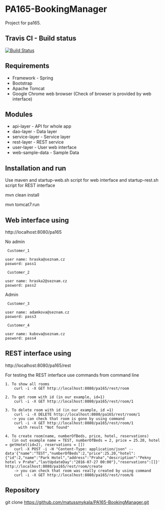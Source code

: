 # PA165-BookingManager

Project for pa165.

## Travis CI - Build status 

[![Build Status](https://travis-ci.org/matussmykala/PA165-BookingManager.svg?branch=master)](https://travis-ci.org/matussmykala/PA165-BookingManager)

## Requirements

- Framework - Spring
- Bootstrap
- Apache Tomcat
- Google Chrome web browser (Check of browser is provided by web interface)

## Modules

- api-layer	- API for whole app
- dao-layer	- Data layer
- service-layer - Service layer
- rest-layer - REST service
- user-layer - User web interface
- web-sample-data - Sample Data 

## Installation and run

Use maven and startup-web.sh script for web interface and startup-rest.sh script for REST interface

mvn clean install

mvn tomcat7:run

## Web interface using

 http://localhost:8080/pa165

 No admin

     Customer_1

 	user name: hraska@seznam.cz
 	pasword: pass1

     Customer_2

	user name: hraska2@seznam.cz
	pasword: pass2
 
 Admin

     Customer_3

	user name: adamkova@seznam.cz
	pasword: pass3

     Customer_4

	user name: kubova@seznam.cz
	pasword: pass4 
 
## REST interface using

 http://localhost:8080/pa165/rest

For testing the REST interface use commands from command line

	1. To show all rooms
		curl -i -X GET http://localhost:8080/pa165/rest/room

	2. To get room with id (in our example, id=1)
		curl -i -X GET http://localhost:8080/pa165/rest/room/1

	3. To delete room with id (in our example, id =1)
		curl -i -X DELETE http://localhost:8080/pa165/rest/room/1
	   -> you can check that room is gone by using command
		curl -i -X GET http://localhost:8080/pa165/rest/room/1
	      with result "Not found"

	4. To create room(name, numberOfBeds, price, hotel, reservations)
	   (in out example name = TEST, numberOfBeds = 2, price = 25.20, hotel = getHotel(id=2), reservations = [])
		curl -X POST -i -H "Content-Type: application/json" --data'{"name":"TEST","numberOfBeds":2,"price":25.20,"hotel":{"id":2,"name":"Park Hotel","address":"Praha","description":"Pekny hotel v Prahe","lastUpdateDay":"2016-07-27 00:00"},"reservations":[]}' http://localhost:8080/pa165/rest/room/create
	    -> you can check that room was really created by using command
		curl -i -X GET http://localhost:8080/pa165/rest/room/6

## Repository

git clone https://github.com/matussmykala/PA165-BookingManager.git

